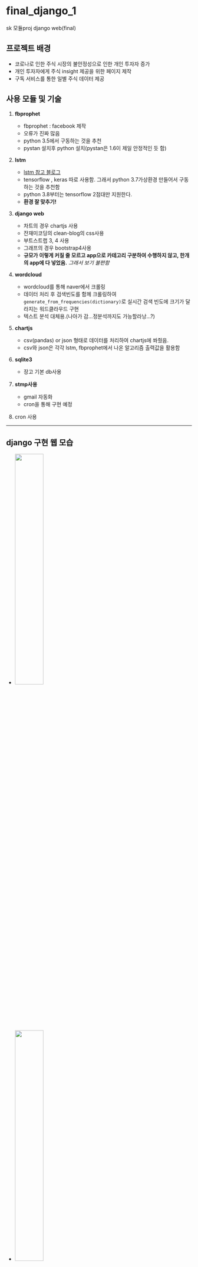 # final_django_1
sk 모듈proj django web(final)

## 프로젝트 배경
- 코로나로 인한 주식 시장의 불안정성으로 인한 개인 투자자 증가
- 개인 투자자에게 주식 insight 제공을 위한 페이지 제작
- 구독 서비스를 통한 일별 주식 데이터 제공

## 사용 모듈 및 기술
1. __fbprophet__
    - fbprophet : facebook 제작
    - 오류가 진짜 많음
    - python 3.5에서 구동하는 것을 추천
    - pystan 설치후 python 설치(pystan은 1.6이 제일 안정적인 듯 함)   
      
2. __lstm__
    - [lstm 참고 블로그](https://brunch.co.kr/@chris-song/9)
    - tensorflow , keras 따로 사용함. 그래서 python 3.7가상환경 만들어서 구동하는 것을 추천함
    - python 3.8부터는 tensorflow 2점대만 지원한다.
    - **환경 잘 맞추기!**
  
3. __django web__
    - 차트의 경우 chartjs 사용
    - 잔재미코딩의 clean-blog의 css사용
    - 부트스트랩 3, 4 사용
    - 그래프의 경우 bootstrap4사용
    - __규모가 이렇게 커질 줄 모르고 app으로 카테고리 구분하여 수행하지 않고, 한개의 app에 다 넣었음.__ *그래서 보기 불편함*
    
4. __wordcloud__
    - wordcloud를 통해 naver에서 크롤링
    - 데이터 처리 후 검색빈도를 함께 크롤링하여 ```generate_from_frequencies(dictionary)```로 실시간 검색 빈도에 크기가 달라지는 워드클라우드 구현
    - 텍스트 분석 대체용.(나아가 감...정분석까지도 가능할라낭...?)
5. __chartjs__

    - csv(pandas) or json 형태로 데이터를 처리하여 chartjs에 쏴줬음.
    - csv와 json은 각각 lstm, fbprophet에서 나온 알고리즘 출력값을 활용함
6. __sqlite3__
    - 장고 기본 db사용
7. __stmp사용__
    - gmail 자동화
    - cron을 통해 구현 예정
8. cron 사용
  
***
## django 구현 웹 모습
* <img src ="https://user-images.githubusercontent.com/50822293/93714790-f1017d80-fb9f-11ea-8df1-e1c1cf870edc.png" width="40%"></src>
* <img src ="https://user-images.githubusercontent.com/50822293/93714794-f4950480-fb9f-11ea-8343-fd3a9add20a5.png" width="40%"></src>
* <img src ="https://user-images.githubusercontent.com/50822293/93714798-f6f75e80-fb9f-11ea-970f-8ba2e3d7c287.png" width="40%"></src>
* <img src ="https://user-images.githubusercontent.com/50822293/93714799-f8288b80-fb9f-11ea-873c-e16754d69965.png" width="40%"></src>
* <img src ="https://user-images.githubusercontent.com/50822293/93714803-fa8ae580-fb9f-11ea-9d3e-6e1f0f462237.png" width="40%"></src>
* <img src ="https://user-images.githubusercontent.com/50822293/93714807-ffe83000-fb9f-11ea-8703-8313585da583.png" width="40%"></src>
* <img src ="https://user-images.githubusercontent.com/50822293/93714804-fc54a900-fb9f-11ea-9345-e3e683f5bf3e.png" width="40%"></src>

